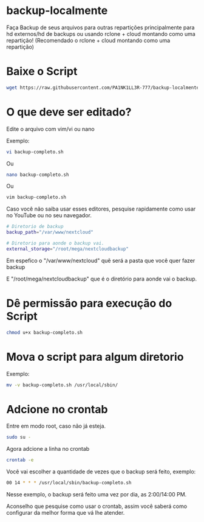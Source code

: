 # backup-localmente

Faça Backup de seus arquivos para outras repartições principalmente para hd externos/hd de backups ou usando rclone + cloud montando como uma repartição! (Recomendado o rclone + cloud montando como uma repartição)

# Baixe o Script

```bash
wget https://raw.githubusercontent.com/PA1NK1LL3R-777/backup-localmente/main/backup-completo.
```
# O que deve ser editado?

Edite o arquivo com vim/vi ou nano

Exemplo:
```bash
vi backup-completo.sh
```
Ou
```bash
nano backup-completo.sh
```
Ou
```bash
vim backup-completo.sh
```

Caso você não saiba usar esses editores, pesquise rapidamente como usar no YouTube ou no seu navegador.


```bash
# Diretorio de backup
backup_path="/var/www/nextcloud"

# Diretorio para aonde o backup vai. 
external_storage="/root/mega/nextcloudbackup"
```

Em espefico o "/var/www/nextcloud" quê será a pasta que você quer fazer backup

E
"/root/mega/nextcloudbackup" que é o diretório para aonde vai o backup.


# Dê permissão para execução do Script

```bash
chmod u+x backup-completo.sh
```

# Mova o script para algum diretorio

Exemplo:

```bash
mv -v backup-completo.sh /usr/local/sbin/
```

# Adcione no crontab

Entre em modo root, caso não já esteja.

```bash
sudo su -
```

Agora adcione a linha no crontab

```bash
crontab -e
```

Você vai escolher a quantidade de vezes que o backup será feito, exemplo:
```bash
00 14 * * * /usr/local/sbin/backup-completo.sh
```
Nesse exemplo, o backup será feito uma vez por dia, as 2:00/14:00 PM.

Aconselho que pesquise como usar o crontab, assim você saberá como configurar da melhor forma que vá lhe atender.
